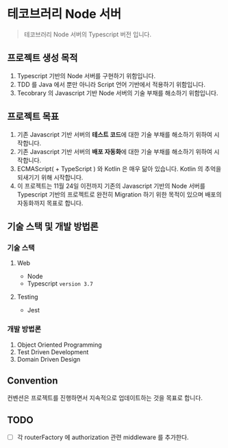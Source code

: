 # 테코브러리 Node 서버

> 테코브러리 Node 서버의 Typescript 버전 입니다.

## 프로젝트 생성 목적

1. Typescript 기반의 Node 서버를 구현하기 위함입니다.
2. TDD 를 Java 에서 뿐만 아니라 Script 언어 기반에서 적용하기 위함입니다.
3. Tecobrary 의 Javascript 기반 Node 서버의 기술 부채를 해소하기 위함입니다.

## 프로젝트 목표

1. 기존 Javascript 기반 서버의 **테스트 코드**에 대한 기술 부채를 해소하기 위하여 시작합니다.
2. 기존 Javascript 기반 서버의 **배포 자동화**에 대한 기술 부채를 해소하기 위하여 시작합니다.
3. ECMAScript( + TypeScript ) 와 Kotlin 은 매우 닮아 있습니다. Kotlin 의 추억을 되새기기 위해 시작합니다.
4. 이 프로젝트는 11월 24일 이전까지 기존의 Javascript 기반의 Node 서버를 Typescript 기반의 프로젝트로 완전히 Migration 하기 위한 목적이 있으며 배포의 자동화까지 목표로 합니다.

## 기술 스택 및 개발 방법론

### 기술 스택

1. Web
    - Node
    - Typescript ``version 3.7``
    
2. Testing
    - Jest

### 개발 방법론

1. Object Oriented Programming
2. Test Driven Development
3. Domain Driven Design

## Convention

컨벤션은 프로젝트를 진행하면서 지속적으로 업데이트하는 것을 목표로 합니다.

## TODO

- [ ] 각 routerFactory 에 authorization 관련 middleware 를 추가한다.
